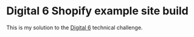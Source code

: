 # Digital 6 Shopify example site build

This is my solution to the [Digital 6](https://www.digitalsix.co.uk/) technical challenge.
